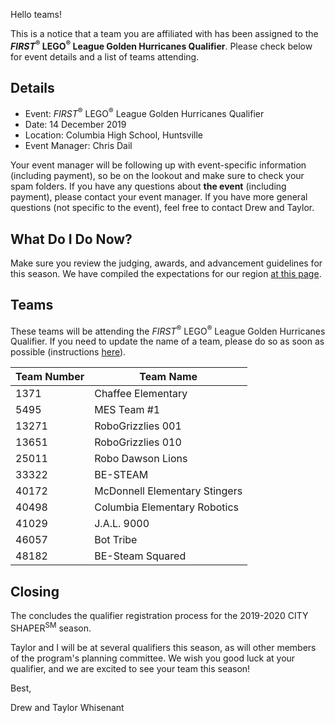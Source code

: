 Hello teams!

This is a notice that a team you are affiliated with has been assigned to the ***FIRST*<sup>&reg;</sup> LEGO<sup>&reg;</sup> League Golden Hurricanes Qualifier**. Please check below for event details and a list of teams attending.

## Details

- Event: *FIRST*<sup>&reg;</sup> LEGO<sup>&reg;</sup> League Golden Hurricanes Qualifier
- Date: 14 December 2019
- Location: Columbia High School, Huntsville
- Event Manager: Chris Dail

Your event manager will be following up with event-specific information (including payment), so be on the lookout and make sure to check your spam folders. If you have any questions about **the event** (including payment), please contact your event manager. If you have more general questions (not specific to the event), feel free to contact Drew and Taylor.


## What Do I Do Now?

Make sure you review the judging, awards, and advancement guidelines for this season. We have compiled the expectations for our region [at this page](https://github.com/drewwhis/first-in-alabama/blob/main/first-lego-league/2019-2020/fll/judging-and-advancement.md).


## Teams

These teams will be attending the *FIRST*<sup>&reg;</sup> LEGO<sup>&reg;</sup> League Golden Hurricanes Qualifier. If you need to update the name of a team, please do so as soon as possible (instructions [here](https://github.com/drewwhis/first-in-alabama/wiki/Changing-a-Team-Name)).

| Team Number | Team Name |
| ----------- | --------- |
| 1371	      | Chaffee Elementary |
| 5495	      | MES Team #1 |
| 13271	      | RoboGrizzlies 001 |
| 13651	      | RoboGrizzlies 010 |
| 25011	      | Robo Dawson Lions |
| 33322	      | BE-STEAM |
| 40172	      | McDonnell Elementary Stingers |
| 40498	      | Columbia Elementary Robotics |
| 41029	      | J.A.L. 9000 |
| 46057	      | Bot Tribe |
| 48182	      | BE-Steam Squared |


## Closing

The concludes the qualifier registration process for the 2019-2020 CITY SHAPER<sup>SM</sup> season.

Taylor and I will be at several qualifiers this season, as will other members of the program's planning committee. We wish you good luck at your qualifier, and we are excited to see your team this season!

Best,

Drew and Taylor Whisenant
